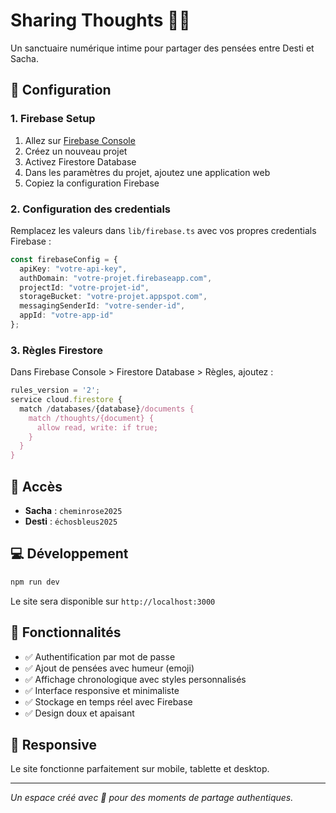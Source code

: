 # Sharing Thoughts 💙🌸

Un sanctuaire numérique intime pour partager des pensées entre Desti et Sacha.

## 🚀 Configuration

### 1. Firebase Setup

1. Allez sur [Firebase Console](https://console.firebase.google.com/)
2. Créez un nouveau projet
3. Activez Firestore Database
4. Dans les paramètres du projet, ajoutez une application web
5. Copiez la configuration Firebase

### 2. Configuration des credentials

Remplacez les valeurs dans `lib/firebase.ts` avec vos propres credentials Firebase :

```typescript
const firebaseConfig = {
  apiKey: "votre-api-key",
  authDomain: "votre-projet.firebaseapp.com",
  projectId: "votre-projet-id",
  storageBucket: "votre-projet.appspot.com",
  messagingSenderId: "votre-sender-id",
  appId: "votre-app-id"
};
```

### 3. Règles Firestore

Dans Firebase Console > Firestore Database > Règles, ajoutez :

```javascript
rules_version = '2';
service cloud.firestore {
  match /databases/{database}/documents {
    match /thoughts/{document} {
      allow read, write: if true;
    }
  }
}
```

## 🔐 Accès

- **Sacha** : `cheminrose2025`
- **Desti** : `échosbleus2025`

## 💻 Développement

```bash
npm run dev
```

Le site sera disponible sur `http://localhost:3000`

## 🎨 Fonctionnalités

- ✅ Authentification par mot de passe
- ✅ Ajout de pensées avec humeur (emoji)
- ✅ Affichage chronologique avec styles personnalisés
- ✅ Interface responsive et minimaliste
- ✅ Stockage en temps réel avec Firebase
- ✅ Design doux et apaisant

## 📱 Responsive

Le site fonctionne parfaitement sur mobile, tablette et desktop.

---

*Un espace créé avec 💙 pour des moments de partage authentiques.*